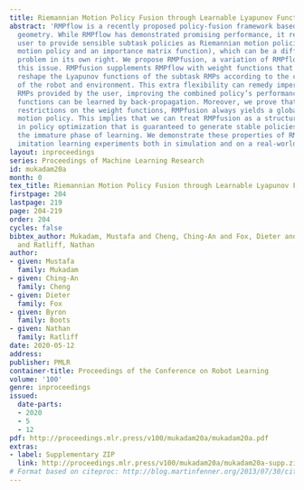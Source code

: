 ```yaml
---
title: Riemannian Motion Policy Fusion through Learnable Lyapunov Function Reshaping
abstract: 'RMPflow is a recently proposed policy-fusion framework based on differential
  geometry. While RMPflow has demonstrated promising performance, it requires the
  user to provide sensible subtask policies as Riemannian motion policies (RMPs: a
  motion policy and an importance matrix function), which can be a difficult design
  problem in its own right. We propose RMPfusion, a variation of RMPflow, to address
  this issue. RMPfusion supplements RMPflow with weight functions that can hierarchically
  reshape the Lyapunov functions of the subtask RMPs according to the current configuration
  of the robot and environment. This extra flexibility can remedy imperfect subtask
  RMPs provided by the user, improving the combined policy’s performance. These weight
  functions can be learned by back-propagation. Moreover, we prove that, under mild
  restrictions on the weight functions, RMPfusion always yields a globally Lyapunov-stable
  motion policy. This implies that we can treat RMPfusion as a structured policy class
  in policy optimization that is guaranteed to generate stable policies, even during
  the immature phase of learning. We demonstrate these properties of RMPfusion in
  imitation learning experiments both in simulation and on a real-world robot.'
layout: inproceedings
series: Proceedings of Machine Learning Research
id: mukadam20a
month: 0
tex_title: Riemannian Motion Policy Fusion through Learnable Lyapunov Function Reshaping
firstpage: 204
lastpage: 219
page: 204-219
order: 204
cycles: false
bibtex_author: Mukadam, Mustafa and Cheng, Ching-An and Fox, Dieter and Boots, Byron
  and Ratliff, Nathan
author:
- given: Mustafa
  family: Mukadam
- given: Ching-An
  family: Cheng
- given: Dieter
  family: Fox
- given: Byron
  family: Boots
- given: Nathan
  family: Ratliff
date: 2020-05-12
address: 
publisher: PMLR
container-title: Proceedings of the Conference on Robot Learning
volume: '100'
genre: inproceedings
issued:
  date-parts:
  - 2020
  - 5
  - 12
pdf: http://proceedings.mlr.press/v100/mukadam20a/mukadam20a.pdf
extras:
- label: Supplementary ZIP
  link: http://proceedings.mlr.press/v100/mukadam20a/mukadam20a-supp.zip
# Format based on citeproc: http://blog.martinfenner.org/2013/07/30/citeproc-yaml-for-bibliographies/
---
```

